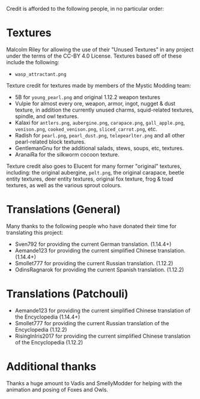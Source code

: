 Credit is afforded to the following people, in no particular order:

# Textures

Malcolm Riley for allowing the use of their "Unused Textures" in any project under the terms of the CC-BY 4.0 License. Textures based off of these include the following:

- `wasp_attractant.png`

Texture credit for textures made by members of the Mystic Modding team:

- 5B for `young_pearl.png` and original 1.12.2 weapon textures
- Vulpie for almost every ore, weapon, armor, ingot, nugget & dust texture, in addition the currently unused charms, squid-related textures, spindle, and owl textures.
- Kalaxi for `antlers.png`, `aubergine.png`, `carapace.png`, `gall_apple.png`, `venison.png`, `cooked_venison.png`, `sliced_carrot.png`, etc.
- Radish for `pearl.png`, `pearl_dust.png`, `telepearlter.png` and all other pearl-related block textures.
- GentlemanGnu for the additional salads, stews, soups, etc, textures.
- AranaiRa for the silkworm cocoon texture.

Texture credit also goes to Elucent for many former "original" textures, including: the original aubergine, `pelt.png`, the original carapace, beetle entity textures, deer entity textures, original fox texture, frog & toad textures, as well as the various sprout colours.

# Translations (General)

Many thanks to the following people who have donated their time for translating this project:

- Sven792 for providing the current German translation. (1.14.4+)
- Aemande123 for providing the current simplified Chinese translation. (1.14.4+)
- Smollet777 for providing the current Russian translation. (1.12.2)
- OdinsRagnarok for providing the current Spanish translation. (1.12.2)

# Translations (Patchouli)

- Aemande123 for providing the current simplified Chinese translation of the Encyclopedia (1.14.4+)
- Smollet777 for providing the current Russian translation of the Encyclopedia (1.12.2)
- RisingInIris2017 for providing the current simplified Chinese translation of the Encyclopedia (1.12.2)

# Additional thanks

Thanks a huge amount to Vadis and SmellyModder for helping with the animation and posing of Foxes and Owls.
